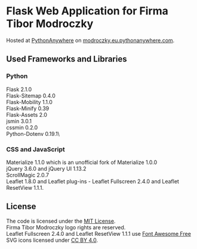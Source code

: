 # Flask Web Application for Firma Tibor Modroczky

Hosted at [PythonAnywhere](https://eu.pythonanywhere.com/) on [modroczky.eu.pythonanywhere.com](https://modroczky.eu.pythonanywhere.com/).

## Used Frameworks and Libraries

### Python

Flask 2.1.0\
Flask-Sitemap 0.4.0\
Flask-Mobility 1.1.0\
Flask-Minify 0.39\
Flask-Assets 2.0\
jsmin 3.0.1\
cssmin 0.2.0\
Python-Dotenv 0.19.1\

### CSS and JavaScript

Materialize 1.1.0 which is an unofficial fork of Materialize 1.0.0\
jQuery 3.6.0 and jQuery UI 1.13.2\
ScrollMagic 2.0.7\
Leaflet 1.8.0 and Leaflet plug-ins - Leaflet Fullscreen 2.4.0 and Leaflet ResetView 1.1.1.

## License

The code is licensed under the [MIT License](LICENSE).\
Firma Tibor Modroczky logo rights are reserved.\
Leaflet Fullscreen 2.4.0 and Leaflet ResetView 1.1.1 use [Font Awesome Free](https://github.com/FortAwesome/Font-Awesome) SVG icons licensed under [CC BY 4.0](https://fontawesome.com/license/free).
